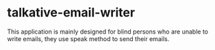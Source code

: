 # talkative-email-writer
This application is mainly designed for blind persons who are unable to write emails, they use speak method to send their emails.

